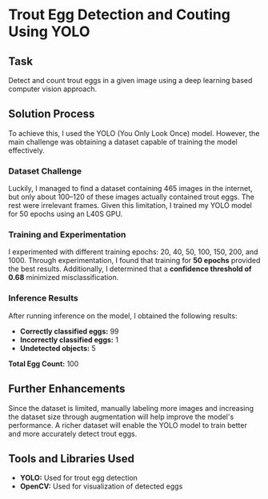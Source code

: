 # Trout Egg Detection and Couting Using YOLO

## Task

Detect and count trout eggs in a given image using a deep learning based computer vision approach.

## Solution Process

To achieve this, I used the YOLO (You Only Look Once) model. However, the main challenge was obtaining a dataset capable of training the model effectively.

### Dataset Challenge

Luckily, I managed to find a dataset containing 465 images in the internet, but only about 100–120 of these images actually contained trout eggs. The rest were irrelevant frames. Given this limitation, I trained my YOLO model for 50 epochs using an L40S GPU.

### Training and Experimentation

I experimented with different training epochs: 20, 40, 50, 100, 150, 200, and 1000. Through experimentation, I found that training for **50 epochs** provided the best results. Additionally, I determined that a **confidence threshold of 0.68** minimized misclassification.

### Inference Results

After running inference on the model, I obtained the following results:

- **Correctly classified eggs:** 99
- **Incorrectly classified eggs:** 1
- **Undetected objects:** 5

**Total Egg Count:** 100

## Further Enhancements

Since the dataset is limited, manually labeling more images and increasing the dataset size through augmentation will help improve the model's performance. A richer dataset will enable the YOLO model to train better and more accurately detect trout eggs.

## Tools and Libraries Used

- **YOLO:** Used for trout egg detection
- **OpenCV:** Used for visualization of detected eggs
